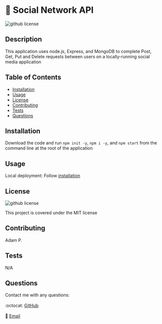 # 🤝 Social Network API
  ![github license](http://img.shields.io/badge/license-MIT-blue.svg)


  ## Description
  This application uses node.js, Express, and MongoDB to complete Post, Get, Put and Delete requests between users on a locally-running social media application
  
  ## Table of Contents
  * [Installation](#installation)
  * [Usage](#usage)
  * [License](#license)
  * [Contributing](#contributing)
  * [Tests](#tests)
  * [Questions](#questions)
  
  ## Installation
  Download the code and run `npm init -y`, `npm i -y`, and `npm start` from the command line at the root of the application
  
  ## Usage
  Local deployment: Follow [installation](#installation)
  
  ## License
  ![github license](http://img.shields.io/badge/license-MIT-blue.svg)

  This project is covered under the MIT license
  
  ## Contributing
  Adam P.
  
  ## Tests
  N/A
  
  ## Questions
  Contact me with any questions:<br/>
  <br/>
  :octocat: [GitHub](https://github.com/agpritts)<br/>
  <br/>
  :email: [Email](mailto:agpritts@gmail.com)<br/>
 
